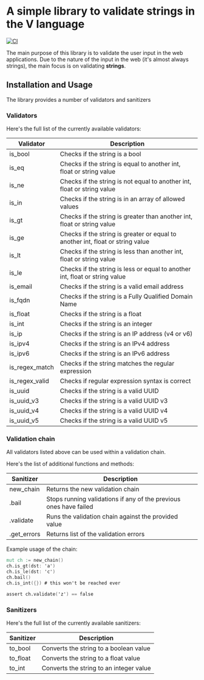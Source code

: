 # A simple library to validate strings in the V language

[![CI](https://github.com/endeveit/v-validate/workflows/CI/badge.svg?branch=master&event=push)](https://github.com/endeveit/v-validate/commits/master)

The main purpose of this library is to validate the user input in the web applications.
Due to the nature of the input in the web (it's almost always strings), the main focus is on validating **strings**.

## Installation and Usage
<!-- Install the library with `v install endeveit.validate` -->
The library provides a number of validators and sanitizers

### Validators
Here's the full list of the currently available validators:

Validator             | Description
----------------------|------------
is_bool               | Checks if the string is a bool
is_eq                 | Checks if the string is equal to another int, float or string value
is_ne                 | Checks if the string is not equal to another int, float or string value
is_in                 | Checks if the string is in an array of allowed values
is_gt                 | Checks if the string is greater than another int, float or string value
is_ge                 | Checks if the string is greater or equal to another int, float or string value
is_lt                 | Checks if the string is less than another int, float or string value
is_le                 | Checks if the string is less or equal to another int, float or string value
is_email              | Checks if the string is a valid email address
is_fqdn               | Checks if the string is a Fully Qualified Domain Name
is_float              | Checks if the string is a float
is_int                | Checks if the string is an integer
is_ip                 | Checks if the string is an IP address (v4 or v6)
is_ipv4               | Checks if the string is an IPv4 address
is_ipv6               | Checks if the string is an IPv6 address
is_regex_match        | Checks if the string matches the regular expression
is_regex_valid        | Checks if regular expression syntax is correct
is_uuid               | Checks if the string is a valid UUID
is_uuid_v3            | Checks if the string is a valid UUID v3
is_uuid_v4            | Checks if the string is a valid UUID v4
is_uuid_v5            | Checks if the string is a valid UUID v5

### Validation chain
All validators listed above can be used within a validation chain.

Here's the list of additional functions and methods:

Sanitizer             | Description
----------------------|------------
new_chain             | Returns the new validation chain
 .bail                | Stops running validations if any of the previous ones have failed
 .validate            | Runs the validation chain against the provided value
 .get_errors           | Returns list of the validation errors


Example usage of the chain:

```v
mut ch := new_chain()
ch.is_gt(dst: 'a')
ch.is_le(dst: 'c')
ch.bail()
ch.is_int({}) # this won't be reached ever

assert ch.validate('z') == false
```

### Sanitizers
Here's the full list of the currently available sanitizers:

Sanitizer             | Description
----------------------|------------
to_bool               | Converts the string to a boolean value
to_float              | Converts the string to a float value
to_int                | Converts the string to an integer value
